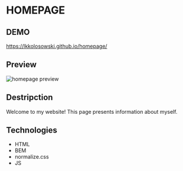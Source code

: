# HOMEPAGE
## DEMO
https://lkkolosowski.github.io/homepage/

## Preview
![homepage preview](images/homepage-preview.gif)

## Destripction
Welcome to my website! This page presents information about myself.

## Technologies
- HTML
- BEM
- normalize.css
- JS